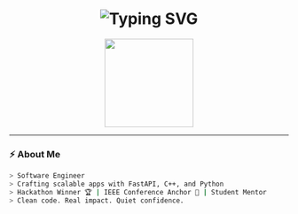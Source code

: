 <h1 align="center">
  <img src="https://readme-typing-svg.herokuapp.com?font=Fira+Code&size=30&duration=3000&pause=1000&color=00FFDD&center=true&vCenter=true&width=435&lines=Hey%2C+I'm+Ali!;Software+Engineer+%7C+Full+Stack+Developer;Hackathon+Winner+%7C+IEEE+Mentor" alt="Typing SVG" />
</h1>

<p align="center">
  <img src="https://media.giphy.com/media/v1.Y2lkPTc5MGI3NjExdXBvbjE1aXUxaW1jd29vdTQ5YW52dTFmMGZtZnVmcWplN2x2ZTRtbSZlcD12MV9naWZzX3NlYXJjaCZjdD1n/26tn33aiTi1jkl6H6/giphy.gif" height="160" />
</p>

---

### ⚡ About Me

```bash
> Software Engineer  
> Crafting scalable apps with FastAPI, C++, and Python  
> Hackathon Winner 🏆 | IEEE Conference Anchor 🎤 | Student Mentor  
> Clean code. Real impact. Quiet confidence.
